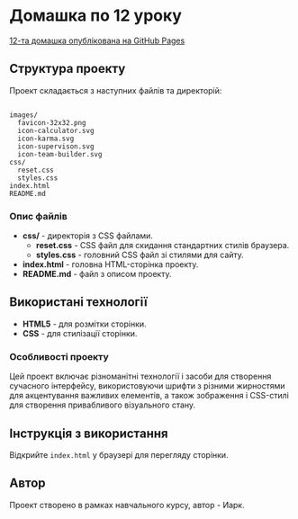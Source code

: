 
# Домашка по 12 уроку
[12-та домашка опублікована на GitHub Pages](https://markyselov.github.io/Four-card-feature-section/)

## Структура проекту

Проект складається з наступних файлів та директорій:

```

images/
  favicon-32x32.png
  icon-calculator.svg
  icon-karma.svg
  icon-supervison.svg
  icon-team-builder.svg
css/
  reset.css
  styles.css
index.html
README.md
```

### Опис файлів
- **css/** - директорія з CSS файлами.
  - **reset.css** - CSS файл для скидання стандартних стилів браузера.
  - **styles.css** - головний CSS файл зі стилями для сайту.
- **index.html** - головна HTML-сторінка проекту.
- **README.md** - файл з описом проекту.

## Використані технології

- **HTML5** - для розмітки сторінки.
- **CSS** - для стилізації сторінки.

### Особливості проекту

Цей проект включає різноманітні технології і засоби для створення сучасного інтерфейсу, використовуючи шрифти з різними жирностями для акцентування важливих елементів, а також зображення і CSS-стилі для створення привабливого візуального стану.


## Інструкція з використання

Відкрийте `index.html` у браузері для перегляду сторінки.

## Автор
Проект створено в рамках навчального курсу, автор - Иарк.
